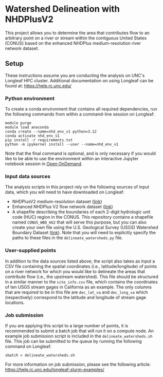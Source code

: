 # Watershed Delineation with NHDPlusV2
This project allows you to determine the area that contributes flow to an arbitrary point on a river or 
stream within the contiguous United States (CONUS) based on the enhanced NHDPlus medium-resolution river 
network dataset.
## Setup
These instructions assume you are conducting the analysis on UNC's Longleaf HPC cluster. Additional 
documentation on using Longleaf can be found at: https://help.rc.unc.edu/
### Python environment
To create a conda environment that contains all required dependencies, run the following commands from within 
a command-line session on Longleaf:

```
module purge
module load anaconda
conda create --name=nhd_env_v1 python=3.12 
conda activate nhd_env_v1 
pip install -r requirements.txt
python -m ipykernel install --user --name=nhd_env_v1
```
Note that the final command is optional, and is only necessary if you would like to be 
able to use the environment within an interactive Jupyter notebook session in [Open 
OnDemand](https://ondemand.rc.unc.edu/).
### Input data sources
The analysis scripts in this project rely on the following sources of input data, which you will need to have 
downloaded on Longleaf:
- NHDPlusV2 medium-resolution dataset 
([link](https://www.epa.gov/waterdata/nhdplus-national-data)) 
- Enhanced NHDPlus V2 flow network dataset 
([link](https://doi.org/10.5066/P13IRYTB)) 
- A shapefile describing the boundaries of each 2-digit hydrologic 
unit code (HUC) region in the CONUS. This repository contains a shapefile named `CONUS_WBD_HU2` that will 
serve this purpose, but you can also create your own file using the U.S. Geological Survey (USGS) Watershed 
Boundary Dataset 
([link](https://prd-tnm.s3.amazonaws.com/index.html?prefix=StagedProducts/Hydrography/WBD/HU2/GDB/)). Note 
that you will need to explicitly specify the paths to these files in the `delineate_watersheds.py` file.
### User-supplied points
In addition to the data sources listed above, the script also takes as input a CSV file containing the 
spatial coordinates (i.e., latitude/longitude) of points on a river network for which you would like to 
delineate the areas that contribute flow (i.e., the upstream watershed). This file should be structured in a 
similar manner to the `site_info.csv` file, which contains the coordinates of ten USGS stream gages in 
California as an example. The only columns that are required to be in this file are `dec_lat_va` and 
`dec_long_va` which (respectively) correspond to the latitude and longitude of stream gage locations.
### Job submission
If you are applying this script to a large number of points, it is recommended to submit a batch job that 
will run it on a compute node. An example job submission script is included in the `delineate_watersheds.sh` 
file. This job can be submitted to the queue by running the following command on Longleaf: 
```
sbatch < delineate_watersheds.sh
``` 
For more information on job submission, please see the following article: 
https://help.rc.unc.edu/longleaf-slurm-examples/
